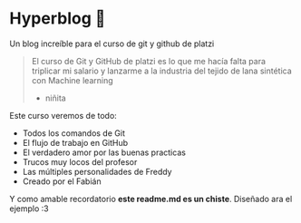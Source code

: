 # Hyperblog 💚
Un blog increíble para el curso de git y github de platzi

>El curso de Git y GitHub de platzi es lo que me hacía falta para triplicar mi salario y lanzarme a la industria del tejido de lana sintética con Machine learning
> - niñita

Este curso veremos de todo:
* Todos los comandos de Git
* El flujo de trabajo en GitHub
* El verdadero amor por las buenas practicas
* Trucos muy locos del profesor
* Las múltiples personalidades de Freddy
* Creado por el Fabián

Y como amable recordatorio **este readme.md es un chiste**. Diseñado ara el ejemplo :3


